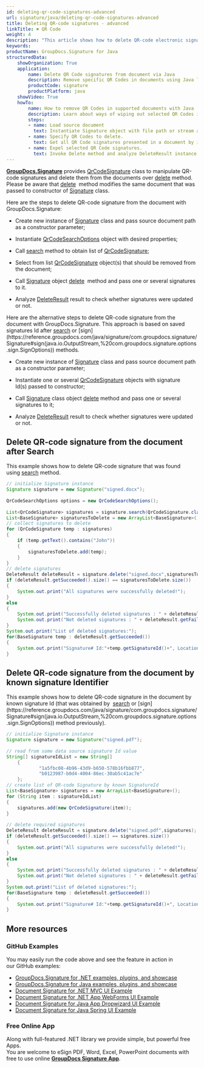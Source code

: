 ```yaml
---
id: deleting-qr-code-signatures-advanced
url: signature/java/deleting-qr-code-signatures-advanced
title: Deleting QR-code signatures - advanced
linkTitle: ✖ QR Code
weight: 4
description: "This article shows how to delete QR-code electronic signatures different ways with GroupDocs.Signature API."
keywords: 
productName: GroupDocs.Signature for Java
structuredData:
    showOrganization: True
    application:    
        name: Delete QR Code signatures from document via Java    
        description: Remove specific QR Codes in documents using Java language by GroupDocs.Signature for Java APIs
        productCode: signature
        productPlatform: java 
    showVideo: True
    howTo:
        name: How to remove QR Codes in supported documents with Java 
        description: Learn about ways of wiping out selected QR Codes in document using Java
        steps:
        - name: Load source document
          text: Instantiate Signature object with file path or stream as a constructor parameter will load the document. 
        - name: Specify QR Codes to delete. 
          text: Get all QR Code signatures presented in a document by invoking method Search passing QrCodeSearchOptions. Select only suitable barcode signatures in case if it is needed.
        - name: Expel selected QR Code signatures. 
          text: Invoke Delete method and analyze DeleteResult instance.
---
```

[**GroupDocs.Signature**](https://products.groupdocs.com/signature/java) provides [QrCodeSignature](https://reference.groupdocs.com/java/signature/com.groupdocs.signature.domain.signatures/QrCodeSignature) class to manipulate QR-code signatures and delete them from the documents over [delete](https://reference.groupdocs.com/java/signature/com.groupdocs.signature/Signature#delete(java.io.OutputStream,%20com.groupdocs.signature.domain.signatures.BaseSignature)) method.  
Please be aware that [delete](https://reference.groupdocs.com/java/signature/com.groupdocs.signature/Signature#delete(java.io.OutputStream,%20com.groupdocs.signature.domain.signatures.BaseSignature))  method modifies the same document that was passed to constructor of [Signature](https://reference.groupdocs.com/java/signature/com.groupdocs.signature/Signature) class.

Here are the steps to delete QR-code signature from the document with GroupDocs.Signature:

*   Create new instance of [Signature](https://reference.groupdocs.com/java/signature/com.groupdocs.signature/Signature) class and pass source document path as a constructor parameter;
    
*   Instantiate [QrCodeSearchOptions](https://reference.groupdocs.com/java/signature/com.groupdocs.signature.options.search/QrCodeSearchOptions) object with desired properties;
    
*   Call [search](https://reference.groupdocs.com/java/signature/com.groupdocs.signature/Signature#search(java.lang.Class,%20com.groupdocs.signature.options.search.SearchOptions)) method to obtain list of [QrCodeSignature](https://reference.groupdocs.com/java/signature/com.groupdocs.signature.domain.signatures/QrCodeSignature);  
    
*   Select from list [QrCodeSignature](https://reference.groupdocs.com/java/signature/com.groupdocs.signature.domain.signatures/QrCodeSignature) object(s) that should be removed from the document;  
    
*   Call [Signature](https://reference.groupdocs.com/java/signature/com.groupdocs.signature/Signature) object [delete](https://reference.groupdocs.com/java/signature/com.groupdocs.signature/Signature#delete(java.io.OutputStream,%20com.groupdocs.signature.domain.signatures.BaseSignature))  method and pass one or several signatures to it.
    
*   Analyze [DeleteResult](https://reference.groupdocs.com/java/signature/com.groupdocs.signature.domain/DeleteResult) result to check whether signatures were updated or not.

Here are the alternative steps to delete QR-code signature from the document with GroupDocs.Signature. This approach is based on saved signatures Id after [search](https://reference.groupdocs.com/java/signature/com.groupdocs.signature/Signature#search(java.lang.Class,%20com.groupdocs.signature.options.search.SearchOptions)) or [sign](https://reference.groupdocs.com/java/signature/com.groupdocs.signature/Signature#sign(java.io.OutputStream,%20com.groupdocs.signature.options.sign.SignOptions)) methods.

*   Create new instance of [Signature](https://reference.groupdocs.com/java/signature/com.groupdocs.signature/Signature) class and pass source document path as a constructor parameter;
    
*   Instantiate one or several [QrCodeSignature](https://reference.groupdocs.com/java/signature/com.groupdocs.signature.domain.signatures/QrCodeSignature) objects with signature Id(s) passed to constructor;  
    
*   Call [Signature](https://reference.groupdocs.com/java/signature/com.groupdocs.signature/Signature) class object [delete](https://reference.groupdocs.com/java/signature/com.groupdocs.signature/Signature#delete(java.io.OutputStream,%20com.groupdocs.signature.domain.signatures.BaseSignature)) method and pass one or several signatures to it;
    
*   Analyze [DeleteResult](https://reference.groupdocs.com/java/signature/com.groupdocs.signature.domain/DeleteResult) result to check whether signatures were updated or not. 

## Delete QR-code signature from the document after Search

This example shows how to delete QR-code signature that was found using [search](https://reference.groupdocs.com/java/signature/com.groupdocs.signature/Signature#search(java.lang.Class,%20com.groupdocs.signature.options.search.SearchOptions)) method.

```java
// initialize Signature instance
Signature signature = new Signature("signed.docx");
 
QrCodeSearchOptions options = new QrCodeSearchOptions();
 
List<QrCodeSignature> signatures = signature.search(QrCodeSignature.class,options);
List<BaseSignature> signaturesToDelete = new ArrayList<BaseSignature>();
// collect signatures to delete
for (QrCodeSignature temp : signatures)
{
    if (temp.getText().contains("John"))
    {
        signaturesToDelete.add(temp);
    }
}
// delete signatures
DeleteResult deleteResult = signature.delete("signed.docx",signaturesToDelete);
if (deleteResult.getSucceeded().size() == signaturesToDelete.size())
{
    System.out.print("All signatures were successfully deleted!");
}
else
{
    System.out.print("Successfully deleted signatures : " + deleteResult.getSucceeded().size());
    System.out.print("Not deleted signatures : " + deleteResult.getFailed().size());
}
System.out.print("List of deleted signatures:");
for(BaseSignature temp : deleteResult.getSucceeded())
{
    System.out.print("Signature# Id:"+temp.getSignatureId()+", Location: "+temp.getLeft()+"x"+temp.getTop()+". Size: "+temp.getWidth()+"x"+temp.getHeight());
}
```

## Delete QR-code signature from the document by known signature Identifier

This example shows how to delete QR-code signature in the document by known signature Id (that was obtained by  [search](https://reference.groupdocs.com/java/signature/com.groupdocs.signature/Signature#search(java.lang.Class,%20com.groupdocs.signature.options.search.SearchOptions)) or [sign](https://reference.groupdocs.com/java/signature/com.groupdocs.signature/Signature#sign(java.io.OutputStream,%20com.groupdocs.signature.options.sign.SignOptions)) method previously).

```java
// initialize Signature instance
Signature signature = new Signature("signed.pdf");
 
// read from some data source signature Id value
String[] signatureIdList = new String[]
    {
            "1a5fbc08-4b96-43d9-b650-578b16fbb877",
            "b0123987-b0d4-4004-86ec-30ab5c41ac7e"
    };
// create list of QR-code Signature by known SignatureId
List<BaseSignature> signatures = new ArrayList<BaseSignature>();
for (String item : signatureIdList)
{
    signatures.add(new QrCodeSignature(item));
}
 
// delete required signatures
DeleteResult deleteResult = signature.delete("signed.pdf",signatures);
if (deleteResult.getSucceeded().size() == signatures.size())
{
    System.out.print("All signatures were successfully deleted!");
}
else
{
    System.out.print("Successfully deleted signatures : " + deleteResult.getSucceeded().size());
    System.out.print("Not deleted signatures : " + deleteResult.getFailed().size());
}
System.out.print("List of deleted signatures:");
for(BaseSignature temp : deleteResult.getSucceeded())
{
    System.out.print("Signature# Id:"+temp.getSignatureId()+", Location: "+temp.getLeft()+"x"+temp.getTop()+". Size: "+temp.getWidth()+"x"+temp.getHeight());
}
```

  

## More resources 

### GitHub Examples  

You may easily run the code above and see the feature in action in our GitHub examples:

*   [GroupDocs.Signature for .NET examples, plugins, and showcase](https://github.com/groupdocs-signature/GroupDocs.Signature-for-.NET)    
*   [GroupDocs.Signature for Java examples, plugins, and showcase](https://github.com/groupdocs-signature/GroupDocs.Signature-for-Java)    
*   [Document Signature for .NET MVC UI Example](https://github.com/groupdocs-signature/GroupDocs.Signature-for-.NET-MVC)    
*   [Document Signature for .NET App WebForms UI Example](https://github.com/groupdocs-signature/GroupDocs.Signature-for-.NET-WebForms)    
*   [Document Signature for Java App Dropwizard UI Example](https://github.com/groupdocs-signature/GroupDocs.Signature-for-Java-Dropwizard)   
*   [Document Signature for Java Spring UI Example](https://github.com/groupdocs-signature/GroupDocs.Signature-for-Java-Spring)
    

### Free Online App  

Along with full-featured .NET library we provide simple, but powerful free Apps.  
You are welcome to eSign PDF, Word, Excel, PowerPoint documents with free to use online **[GroupDocs Signature App](https://products.groupdocs.app/signature)**.
